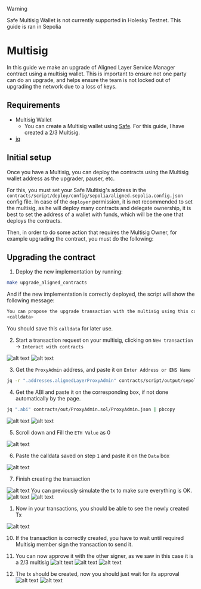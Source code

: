 > [!WARNING]  
> Safe Multisig Wallet is not currently supported in Holesky Testnet.
> This guide is ran in Sepolia

# Multisig

In this guide we make an upgrade of Aligned Layer Service Manager contract using a multisig wallet. This is important to ensure not one party can do an upgrade, and helps ensure the team is not locked out of upgrading the network due to a loss of keys.

## Requirements
- Multisig Wallet
  - You can create a Multisig wallet using [Safe](https://safe.global/). For this guide, I have created a 2/3 Multisig.
- [jq](https://jqlang.github.io/jq/download/)

## Initial setup

Once you have a Multisig, you can deploy the contracts using the Multisig wallet address as the upgrader, pauser, etc.

For this, you must set your Safe Multisig's address in the `contracts/script/deploy/config/sepolia/aligned.sepolia.config.json` config file. In case of the `deployer` permission, it is not recommended to set the multisig, as he will deploy many contracts and delegate ownership, it is best to set the address of a wallet with funds, which will be the one that deploys the contracts.

Then, in order to do some action that requires the Multisig Owner, for example upgrading the contract, you must do the following:

## Upgrading the contract

1) Deploy the new implementation by running:

```bash
make upgrade_aligned_contracts
```

And if the new implementation is correctly deployed, the script will show the following message:

```bash
You can propose the upgrade transaction with the multisig using this calldata
<calldata>
```

You should save this `calldata` for later use.

2) Start a transaction request on your multisig, clicking on `New transaction` -> `Interact with contracts`

![alt text](./images/multisig-1.png)
![alt text](./images/multisig-2.png)

3) Get the `ProxyAdmin` address, and paste it on `Enter Address or ENS Name`
```bash
jq -r ".addresses.alignedLayerProxyAdmin" contracts/script/output/sepolia/alignedlayer_deployment_output.json | pbcopy
```

4) Get the ABI and paste it on the corresponding box, if not done automatically by the page.
```bash
jq ".abi" contracts/out/ProxyAdmin.sol/ProxyAdmin.json | pbcopy
```

![alt text](./images/multisig-3.png)
![alt text](./images/multisig-4.png)


5) Scroll down and Fill the `ETH Value` as 0

![alt text](./images/multisig-5.png)

6) Paste the calldata saved on step `1` and paste it on the `Data` box

![alt text](./images/multisig-6.png)

7) Finish creating the transaction

![alt text](./images/multisig-7.png)
You can previously simulate the tx to make sure everything is OK.
![alt text](./images/multisig-8.png)
![alt text](./images/multisig-9.png)

1) Now in your transactions, you should be able to see the newly created Tx

![alt text](./images/multisig-10.png)

10) If the transaction is correctly created, you have to wait until required Multisig member sign the transaction to send it.

11) You can now approve it with the other signer, as we saw in this case it is a 2/3 multisig
![alt text](./images/multisig-11.png)
![alt text](./images/multisig-12.png)
![alt text](./images/multisig-13.png)

12) The tx should be created, now you should just wait for its approval
![alt text](./images/multisig-14.png)
![alt text](./images/multisig-15.png)